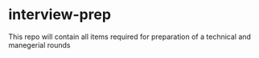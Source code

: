 # interview-prep

This repo will contain all items required for preparation of a technical and manegerial rounds
